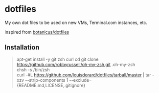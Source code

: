 # dotfiles

My own dot files to be used on new VMs, Terminal.com instances, etc.

Inspired from [botanicus/dotfiles](https://github.com/botanicus/dotfiles)

## Installation

> apt-get install -y git zsh curl
> cd
> git clone https://github.com/robbyrussell/oh-my-zsh.git .oh-my-zsh  
> chsh -s /bin/zsh  
> curl -#L https://github.com/louisdorard/dotfiles/tarball/master | tar -xzv --strip-components 1 --exclude={README.md,LICENSE,.gitignore}
